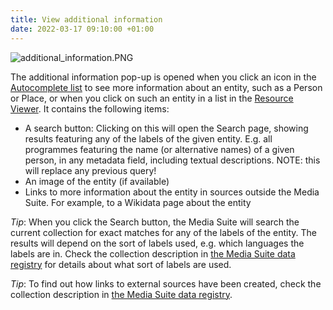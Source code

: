 ```yaml
---
title: View additional information
date: 2022-03-17 09:10:00 +01:00
---
```


![additional_information.PNG](/uploads/additional_information.PNG)

The additional information pop-up is opened when you click an icon in the [Autocomplete list](/documentation/labo-help/single-search#autocomplete-functionality) to see more information about an entity, such as a Person or Place, or when you click on such an entity in a list in the [Resource Viewer](/documentation/labo-help/resource-viewer). It contains the following items:
* A search button: Clicking on this will open the Search page, showing results featuring any of the labels of the given entity. E.g. all programmes featuring the name (or alternative names) of a given person, in any metadata field, including textual descriptions. NOTE: this will replace any previous query!
* An image of the entity (if available)
* Links to more information about the entity in sources outside the Media Suite. For example, to a Wikidata page about the entity

*Tip*: When you click the Search button, the Media Suite will search the current collection for exact matches for any of the labels of the entity. The results will depend on the sort of labels used, e.g. which languages the labels are in. Check the collection description in [the Media Suite data registry](https://mediasuitedata.clariah.nl/) for details about what sort of labels are used.

*Tip*: To find out how links to external sources have been created, check the collection description in [the Media Suite data registry](https://mediasuitedata.clariah.nl/).

